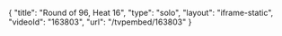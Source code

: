 {
    "title": "Round of 96, Heat 16",
    "type": "solo",
    "layout": "iframe-static",
    "videoId": "163803",
    "url": "\/tvpembed\/163803"
}